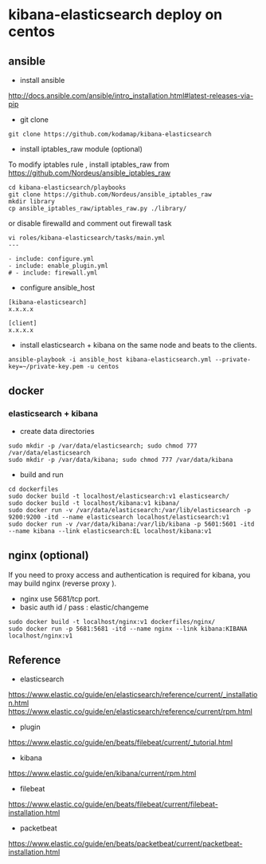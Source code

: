 # kibana-elasticsearch deploy on centos

## ansible

- install ansible

http://docs.ansible.com/ansible/intro_installation.html#latest-releases-via-pip

- git clone

```
git clone https://github.com/kodamap/kibana-elasticsearch
```

- install iptables_raw module (optional)

To modify iptables rule , install iptables_raw from https://github.com/Nordeus/ansible_iptables_raw

```
cd kibana-elasticsearch/playbooks
git clone https://github.com/Nordeus/ansible_iptables_raw
mkdir library
cp ansible_iptables_raw/iptables_raw.py ./library/
```

or disable firewalld and comment out firewall task

```
vi roles/kibana-elasticsearch/tasks/main.yml
---

- include: configure.yml
- include: enable_plugin.yml
# - include: firewall.yml
```

- configure ansible_host

```
[kibana-elasticsearch]
x.x.x.x

[client]
x.x.x.x
````

- install elasticsearch + kibana on the same node and beats to the clients.

```
ansible-playbook -i ansible_host kibana-elasticsearch.yml --private-key=~/private-key.pem -u centos
```

## docker

### elasticsearch + kibana

- create data directories

```
sudo mkdir -p /var/data/elasticsearch; sudo chmod 777 /var/data/elasticsearch
sudo mkdir -p /var/data/kibana; sudo chmod 777 /var/data/kibana
```

- build and run

```
cd dockerfiles
sudo docker build -t localhost/elasticsearch:v1 elasticsearch/
sudo docker build -t localhost/kibana:v1 kibana/
sudo docker run -v /var/data/elasticsearch:/var/lib/elasticsearch -p 9200:9200 -itd --name elasticsearch localhost/elasticsearch:v1
sudo docker run -v /var/data/kibana:/var/lib/kibana -p 5601:5601 -itd --name kibana --link elasticsearch:EL localhost/kibana:v1
```


## nginx (optional)

If you need to proxy access and authentication is required for kibana, you may build nginx (reverse proxy ). 

- nginx use 5681/tcp port. 
- basic auth id / pass :  elastic/changeme


```
sudo docker build -t localhost/nginx:v1 dockerfiles/nginx/
sudo docker run -p 5681:5681 -itd --name nginx --link kibana:KIBANA localhost/nginx:v1
```


## Reference

- elasticsearch

https://www.elastic.co/guide/en/elasticsearch/reference/current/_installation.html
https://www.elastic.co/guide/en/elasticsearch/reference/current/rpm.html

- plugin

https://www.elastic.co/guide/en/beats/filebeat/current/_tutorial.html

- kibana

https://www.elastic.co/guide/en/kibana/current/rpm.html

- filebeat

https://www.elastic.co/guide/en/beats/filebeat/current/filebeat-installation.html

- packetbeat

https://www.elastic.co/guide/en/beats/packetbeat/current/packetbeat-installation.html



